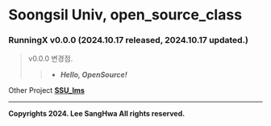 # Soongsil Univ, open_source_class
### RunningX v0.0.0 (2024.10.17 released, 2024.10.17 updated.)
> v0.0.0 변경점.
>> + ***Hello, OpenSource!***


Other Project **[SSU_lms](https://github.com/Stardust322/SSU_LMS)** 
<hr/>

__Copyrights 2024. Lee SangHwa All rights reserved.__